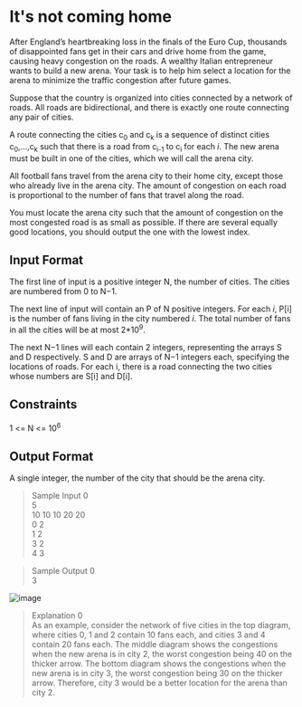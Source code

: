 # It's not coming home

After England’s heartbreaking loss in the finals of the Euro Cup, thousands of disappointed fans get in their cars and drive home from the game, causing heavy congestion on the roads. A wealthy Italian entrepreneur wants to build a new arena. Your task is to help him select a location for the arena to minimize the traffic congestion after future games.

Suppose that the country is organized into cities connected by a network of roads. All roads are bidirectional, and there is exactly one route connecting any pair of cities.

A route connecting the cities c<sub>0</sub> and c<sub>k</sub> is a sequence of distinct cities c<sub>0</sub>,...,c<sub>k</sub> such that there is a road from c<sub>i-1</sub> to c<sub>i</sub> for each <i>i</i>. The new arena must be built in one of the cities, which we will call the arena city.

All football fans travel from the arena city to their home city, except those who already live in the arena city. The amount of congestion on each road is proportional to the number of fans that travel along the road.

You must locate the arena city such that the amount of congestion on the most congested road is as small as possible. If there are several equally good locations, you should output the one with the lowest index.

## Input Format

The first line of input is a positive integer N, the number of cities. The cities are numbered from 0 to N−1.

The next line of input will contain an P of N positive integers. For each <i>i</i>, P[i] is the number of fans living in the city numbered <i>i</i>. The total number of fans in all the cities will be at most 2*10<sup>9</sup>.

The next N−1 lines will each contain 2 integers, representing the arrays S and D respectively. S and D are arrays of N−1 integers each, specifying the locations of roads. For each i, there is a road connecting the two cities whose numbers are S[i] and D[i].

## Constraints

1 <= N <= 10<sup>6</sup>

## Output Format

A single integer, the number of the city that should be the arena city.

   > Sample Input 0\
   5\
   10 10 10 20 20\
   0 2\
   1 2\
   3 2\
   4 3

   > Sample Output 0\
   3
   
   ![image](https://user-images.githubusercontent.com/84017927/130087213-feb23ac1-1463-4199-8f6c-b28b93ba1233.png)
   
   >Explanation 0\
   As an example, consider the network of five cities in the top diagram, where cities 0, 1 and 2 contain 10 fans each, and cities 3 and 4 contain 20 fans each. The middle diagram shows the congestions when the new arena is in city 2, the worst congestion being 40 on the thicker arrow. The bottom diagram shows the congestions when the new arena is in city 3, the worst congestion being 30 on the thicker arrow. Therefore, city 3 would be a better location for the arena than city 2.
